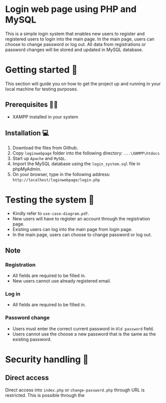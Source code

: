 # Login web page using PHP and MySQL

This is a simple login system that enables new users to register and registered users to login into the main page. In the main page, users can choose to change password or log out. All data from registrations or password changes will be stored and updated in MySQL database.

# Getting started :tada:

This section will guide you on how to get the project up and running in your local machine for testing purposes.

## Prerequisites :hammer::wrench:

- XAMPP installed in your system

## Installation :computer:

1. Download the files from Github.
2. Copy `loginwebpage` folder into the following directory:
   `...\XAMPP\htdocs`
3. Start up `Apache` and `MySQL`.
4. Import the MySQL database using the `login_system.sql` file in phpMyAdmin.
5. On your browser, type in the following address:
   `http://localhost/loginwebpage/login.php`

# Testing the system :rocket:

- Kindly refer to `use-case-diagram.pdf`.
- New users will have to register an account through the registration page.
- Existing users can log into the main page from login page.
- In the main page, users can choose to change password or log out.

## Note

### Registration

- All fields are required to be filled in.
- New users cannot use already registered email.

### Log in

- All fields are required to be filled in.

### Password change

- Users must enter the correct current password in `Old password` field.
- Users cannot use the choose a new password that is the same as the existing password.

# Security handling :cop:

## Direct access

Direct access into `index.php` or `change-password.php` through URL is restricted. This is possible through the

